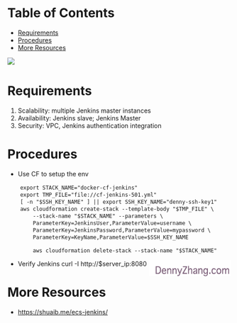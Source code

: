 Table of Contents
=================

   * [Requirements](#requirements)
   * [Procedures](#procedures)
   * [More Resources](#more-resources)

<a href="https://www.dennyzhang.com"><img src="https://raw.githubusercontent.com/DennyZhang/aws-jenkins-study/master/images/jenkins_ecs_2nodes.png"/> </a>

# Requirements
1. Scalability: multiple Jenkins master instances
2. Availability: Jenkins slave; Jenkins Master
2. Security: VPC, Jenkins authentication integration

# Procedures
- Use CF to setup the env
```
    export STACK_NAME="docker-cf-jenkins"
    export TMP_FILE="file://cf-jenkins-501.yml"
    [ -n "$SSH_KEY_NAME" ] || export SSH_KEY_NAME="denny-ssh-key1"
    aws cloudformation create-stack --template-body "$TMP_FILE" \
        --stack-name "$STACK_NAME" --parameters \
        ParameterKey=JenkinsUser,ParameterValue=username \
        ParameterKey=JenkinsPassword,ParameterValue=mypassword \
        ParameterKey=KeyName,ParameterValue=$SSH_KEY_NAME

```

```
        aws cloudformation delete-stack --stack-name "$STACK_NAME"
```
<a href="https://www.dennyzhang.com"><img align="right" width="185" height="37" src="https://raw.githubusercontent.com/USDevOps/mywechat-slack-group/master/images/dns_small.png"></a>

- Verify Jenkins
curl -I http://$server_ip:8080

# More Resources
- https://shuaib.me/ecs-jenkins/
